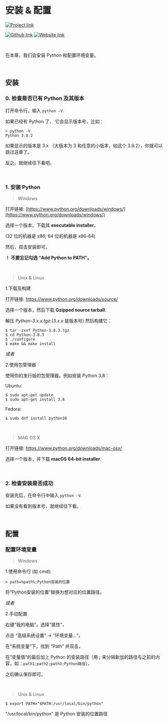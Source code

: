 # 安装 & 配置
[![Project link](https://img.shields.io/badge/From%200%20To-Python-blue?style=for-the-badge&logo=Python&logoColor=FFD43B&logoWidth=15&labelColor=566163&color=3776AB)](https://github.com/FaDrYL/From0ToPython) 

[![Github link](https://img.shields.io/badge/FaDrYL--blue?style=social&logo=Github&logoWidth=15&link=https://github.com/FaDrYL)](https://github.com/FaDrYL)
[![Website link](https://img.shields.io/badge/FaDr-YL-blue?style=flat&color=009f9f&link=https://www.fadryl.com/&link=https://www.fadryl.com/)](https://www.fadryl.com/)

<br/>

在本章，我们会安装 Python 和配置环境变量。

<br/>

## 安装
### 0. 检查是否已有 Python 及其版本
打开命令行，输入 `python -V`. 

如果已经有 Python 了， 它会显示版本号，比如：

```
> python -V
Python 3.8.2
```

如果显示的版本是 3.x （大版本为 3 和任意的小版本，如这个 3.8.2），你就可以跳过这章了。

反之，就继续往下看吧。

<br/>

### 1. 安装 Python
> Windows

打开链接: [https://www.python.org/downloads/windows/](https://www.python.org/downloads/windows/)

选择一个版本，下载其 **executable installer**。

(32 位的机器是 x86; 64 位的机器是 x86-64)

然后，双击安装即可。

**！ 不要忘记勾选 "Add Python to PATH"。**

<br/>

> Unix & Linux

1.下载及构建

打开链接: https://www.python.org/downloads/source/

选择一个版本，然后下载 **Gzipped source tarball**.

解压 *Python-3.x.x.tgz* (*3.x.x* 是版本号) 然后构建它：

```
$ tar -zxvf Python-3.8.3.tgz
$ cd Python-3.8.3
$ ./configure
$ make && make install
```

*或者*

2.使用包管理器

使用你的发行版的包管理器。例如安装 Python 3.8：

Ubuntu:

```
$ sudo apt-get update
$ sudo apt-get install 3.8
```

Fedora:

```
$ sudo dnf install python38
```

<br/>

> MAC OS X

打开链接: https://www.python.org/downloads/mac-osx/

选择一个版本，并下载 **macOS 64-bit installer**.

<br/>

### 2. 检查安装是否成功

安装完后，在命令行中输入 ``python -V``.

如果没有看到版本号，就继续往下看。

<br/>

## 配置
### 配置环境变量
> Windows

1.使用命令行 (如 cmd):

```
> path=%path%;Python安装的位置
```

将“Python安装的位置”替换为想对应的位置路径。


*或者*


2.手动配置

右键“我的电脑”，选择“属性”，

点击 “高级系统设置” -> “环境变量...”，

在“系统变量”下，找到 “Path” 并双击，

在“变量值”的最后加上 Python 的安装路径（用 **;** 来分隔新加的路径与之前的内容，如：`path1;path2;path3;Python路径`），

之后确认保存即可。

<br/>

> Unix & Linux

```
$ export PATH="$PATH:/usr/local/bin/python" 
```

"/usr/local/bin/python" 是 Python 安装的位置路径

